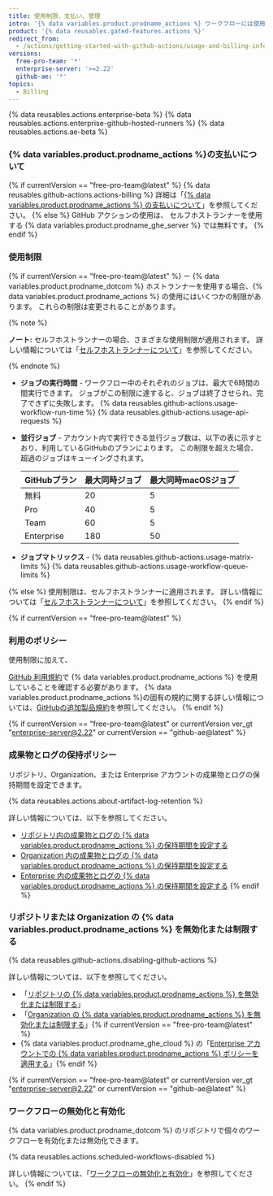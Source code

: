 ```yaml
---
title: 使用制限、支払い、管理
intro: '{% data variables.product.prodname_actions %} ワークフローには使用制限があります。 使用料は、リポジトリの無料の時間とストレージの量を超えるリポジトリに適用されます。'
product: '{% data reusables.gated-features.actions %}'
redirect_from:
  - /actions/getting-started-with-github-actions/usage-and-billing-information-for-github-actions
versions:
  free-pro-team: '*'
  enterprise-server: '>=2.22'
  github-ae: '*'
topics:
  - Billing
---
```


{% data reusables.actions.enterprise-beta %}
{% data reusables.actions.enterprise-github-hosted-runners %}
{% data reusables.actions.ae-beta %}

### {% data variables.product.prodname_actions %}の支払いについて

{% if currentVersion == "free-pro-team@latest" %}
{% data reusables.github-actions.actions-billing %} 詳細は「[{% data variables.product.prodname_actions %} の支払いについて](/billing/managing-billing-for-github-actions/about-billing-for-github-actions)」を参照してください。
{% else %}
GitHub アクションの使用は、
セルフホストランナーを使用する {% data variables.product.prodname_ghe_server %} では無料です。
{% endif %}

### 使用制限

{% if currentVersion == "free-pro-team@latest" %}
ー
{% data variables.product.prodname_dotcom %} ホストランナーを使用する場合、{% data variables.product.prodname_actions %} の使用にはいくつかの制限があります。 これらの制限は変更されることがあります。

{% note %}

**ノート:** セルフホストランナーの場合、さまざまな使用制限が適用されます。 詳しい情報については「[セルフホストランナーについて](/actions/hosting-your-own-runners/about-self-hosted-runners/#usage-limits)」を参照してください。

{% endnote %}

- **ジョブの実行時間** - ワークフロー中のそれぞれのジョブは、最大で6時間の間実行できます。 ジョブがこの制限に達すると、ジョブは終了させられ、完了できずに失敗します。
{% data reusables.github-actions.usage-workflow-run-time %}
{% data reusables.github-actions.usage-api-requests %}
- **並行ジョブ** - アカウント内で実行できる並行ジョブ数は、以下の表に示すとおり、利用しているGitHubのプランによります。 この制限を超えた場合、超過のジョブはキューイングされます。

  | GitHubプラン  | 最大同時ジョブ | 最大同時macOSジョブ |
  | ---------- | ------- | ------------ |
  | 無料         | 20      | 5            |
  | Pro        | 40      | 5            |
  | Team       | 60      | 5            |
  | Enterprise | 180     | 50           |
- **ジョブマトリックス** - {% data reusables.github-actions.usage-matrix-limits %}
{% data reusables.github-actions.usage-workflow-queue-limits %}

{% else %}
使用制限は、セルフホストランナーに適用されます。 詳しい情報については「[セルフホストランナーについて](/actions/hosting-your-own-runners/about-self-hosted-runners/#usage-limits)」を参照してください。
{% endif %}

{% if currentVersion == "free-pro-team@latest" %}
### 利用のポリシー
使用制限に加えて、

[GitHub 利用規約](/articles/github-terms-of-service/)で {% data variables.product.prodname_actions %} を使用していることを確認する必要があります。 {% data variables.product.prodname_actions %}の固有の規約に関する詳しい情報については、[GitHubの追加製品規約](/github/site-policy/github-additional-product-terms#a-actions-usage)を参照してください。
{% endif %}

{% if currentVersion == "free-pro-team@latest" or currentVersion ver_gt "enterprise-server@2.22" or currentVersion == "github-ae@latest" %}
### 成果物とログの保持ポリシー

リポジトリ、Organization、または Enterprise アカウントの成果物とログの保持期間を設定できます。

{% data reusables.actions.about-artifact-log-retention %}

詳しい情報については、以下を参照してください。

- [リポジトリ内の成果物とログの {% data variables.product.prodname_actions %} の保持期間を設定する](/github/administering-a-repository/configuring-the-retention-period-for-github-actions-artifacts-and-logs-in-your-repository)
- [Organization 内の成果物とログの {% data variables.product.prodname_actions %} の保持期間を設定する](/organizations/managing-organization-settings/configuring-the-retention-period-for-github-actions-artifacts-and-logs-in-your-organization)
- [Enterprise 内の成果物とログの {% data variables.product.prodname_actions %} の保持期間を設定する](/github/setting-up-and-managing-your-enterprise/configuring-the-retention-period-for-github-actions-artifacts-and-logs-in-your-enterprise-account)
{% endif %}

### リポジトリまたは Organization の {% data variables.product.prodname_actions %} を無効化または制限する

{% data reusables.github-actions.disabling-github-actions %}

詳しい情報については、以下を参照してください。
- 「[リポジトリの {% data variables.product.prodname_actions %} を無効化または制限する](/github/administering-a-repository/disabling-or-limiting-github-actions-for-a-repository)」
- 「[Organization の {% data variables.product.prodname_actions %} を無効化または制限する](/organizations/managing-organization-settings/disabling-or-limiting-github-actions-for-your-organization)」{% if currentVersion == "free-pro-team@latest" %}
- {% data variables.product.prodname_ghe_cloud %} の「[Enterprise アカウントでの {% data variables.product.prodname_actions %} ポリシーを適用する](/github/setting-up-and-managing-your-enterprise/enforcing-github-actions-policies-in-your-enterprise-account)」{% endif %}

{% if currentVersion == "free-pro-team@latest" or currentVersion ver_gt "enterprise-server@2.22" or currentVersion == "github-ae@latest" %}
### ワークフローの無効化と有効化

{% data variables.product.prodname_dotcom %} のリポジトリで個々のワークフローを有効化または無効化できます。

{% data reusables.actions.scheduled-workflows-disabled %}

詳しい情報については、「[ワークフローの無効化と有効化](/actions/managing-workflow-runs/disabling-and-enabling-a-workflow)」を参照してください。
{% endif %}
